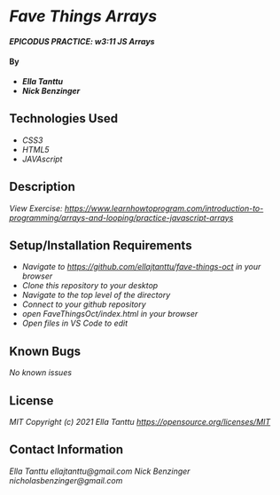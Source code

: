 # _Fave Things Arrays_

#### _EPICODUS PRACTICE: w3:11 JS Arrays_

#### By
* _**Ella Tanttu**_
* _**Nick Benzinger**_

## Technologies Used

* _CSS3_
* _HTML5_
* _JAVAscript_

## Description

_View Exercise: https://www.learnhowtoprogram.com/introduction-to-programming/arrays-and-looping/practice-javascript-arrays_

## Setup/Installation Requirements

* _Navigate to https://github.com/ellajtanttu/fave-things-oct in your browser_
* _Clone this repository to your desktop_
* _Navigate to the top level of the directory_
* _Connect to your github repository_
* _open FaveThingsOct/index.html in your browser_
* _Open files in VS Code to edit_

## Known Bugs

_No known issues_

## License

_MIT Copyright (c) 2021 Ella Tanttu_
_https://opensource.org/licenses/MIT_

## Contact Information

_Ella Tanttu ellajtanttu@gmail.com_
_Nick Benzinger nicholasbenzinger@gmail.com_
